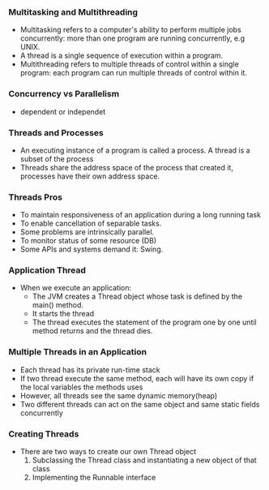 ### Multitasking and Multithreading
* Multitasking refers to a computer's ability to perform multiple jobs concurrently: more than one program are running concurrently, e.g UNIX.
* A thread is a single sequence of execution within a program.
* Multithreading refers to multiple threads of control within a single program: each program can run multiple threads of control within it.

### Concurrency vs Parallelism
* dependent or independet

### Threads and Processes
* An executing instance of a program is called a process. A thread is a subset of the process
* Threads share the address space of the process that created it, processes have their own address space.

### Threads Pros
* To maintain responsiveness of an application during a long running task
* To enable cancellation of separable tasks.
* Some problems are intrinsically parallel.
* To monitor status of some resource (DB)
* Some APIs and systems demand it: Swing.

### Application Thread
* When we execute an application:
  * The JVM creates a Thread object whose task is defined by the main() method.
  * It starts the thread
  * The thread executes the statement of the program one by one until method returns and the thread dies.

### Multiple Threads in an Application
* Each thread has its private run-time stack
* If two thread execute the same method, each will have its own copy if the local variables the methods uses
* However, all threads see the same dynamic memory(heap)
* Two different threads can act on the same object and same static fields concurrently

### Creating Threads
* There are two ways to create our own Thread object
  1. Subclassing the Thread class and instantiating a new object of that class
  2. Implementing the Runnable interface
  

